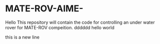 # MATE-ROV-AIME-
Hello
This repository will contain the code for controlling an under water rover for MATE-ROV compeition. 
dddddd
hello world

this is a new line



